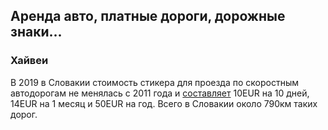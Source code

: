 ## Аренда авто, платные дороги, дорожные знаки...

### Хайвеи
В 2019 в Словакии стоимость стикера для проезда по скоростным автодорогам не менялась с 2011 года и [составляет](https://spectator.sme.sk/c/20911932/price-of-highway-stickers-remains-unchanged-in-slovakia.html)
10EUR на 10 дней, 14EUR на 1 месяц и 50EUR на год. Всего в Словакии около 790км таких дорог.
